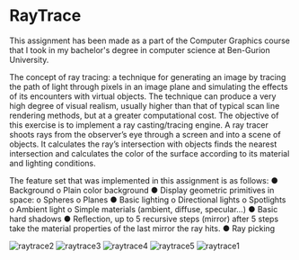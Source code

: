 # RayTrace

This assignment has been made as a part of the Computer Graphics course that I took in my bachelor's degree in computer science at Ben-Gurion University.

The concept of ray tracing: a technique for generating an image by tracing the path of light through pixels in an image plane and simulating the effects of its encounters with virtual objects.
The technique can produce a very high degree of visual realism, usually higher than that of typical scan line rendering methods, but at a greater computational cost.
The objective of this exercise is to implement a ray casting/tracing engine. A ray tracer shoots rays from the observer’s eye through a screen and into a scene of objects. It calculates the ray’s
intersection with objects finds the nearest intersection and calculates the color of the surface according to its material and lighting conditions.

The feature set that was implemented in this assignment is as follows:
● Background
         o Plain color background
● Display geometric primitives in space:
         o Spheres
         o Planes
● Basic lighting
         o Directional lights
         o Spotlights 
         o Ambient light
         o Simple materials (ambient, diffuse, specular...)
● Basic hard shadows
● Reflection, up to 5 recursive steps (mirror) after 5 steps take the material properties of
the last mirror the ray hits.
● Ray picking

![raytrace2](https://user-images.githubusercontent.com/43497130/110621268-ae118180-81a2-11eb-9db5-6db157d9fdcc.png)
![raytrace3](https://user-images.githubusercontent.com/43497130/110621273-aeaa1800-81a2-11eb-89ba-2f3643c5045a.png)
![raytrace4](https://user-images.githubusercontent.com/43497130/110621276-af42ae80-81a2-11eb-8454-f6b1d339f804.png)
![raytrace5](https://user-images.githubusercontent.com/43497130/110621278-afdb4500-81a2-11eb-9879-8b1a86cc22f5.png)
![raytrace1](https://user-images.githubusercontent.com/43497130/110621280-afdb4500-81a2-11eb-8b92-4d511f6ae799.png)
